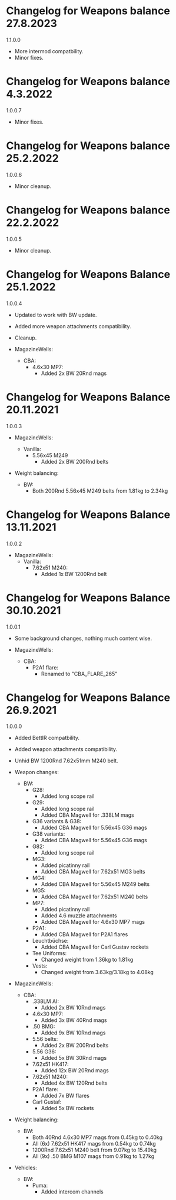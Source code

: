 # Changelog for Weapons balance 27.8.2023

1.1.0.0
- More intermod compatbility.
- Minor fixes.

# Changelog for Weapons balance 4.3.2022

1.0.0.7
- Minor fixes.

# Changelog for Weapons balance 25.2.2022

1.0.0.6
- Minor cleanup.

# Changelog for Weapons balance 22.2.2022

1.0.0.5
- Minor cleanup.

# Changelog for Weapons Balance 25.1.2022

1.0.0.4
- Updated to work with BW update.
- Added more weapon attachments compatibility.
- Cleanup.

- MagazineWells:
    - CBA:
        - 4.6x30 MP7:
            - Added 2x BW 20Rnd mags

# Changelog for Weapons Balance 20.11.2021

1.0.0.3
- MagazineWells:
    - Vanilla:
        - 5.56x45 M249
            - Added 2x BW 200Rnd belts

- Weight balancing:
    - BW:
        - Both 200Rnd 5.56x45 M249 belts from 1.81kg to 2.34kg

# Changelog for Weapons Balance 13.11.2021

1.0.0.2
- MagazineWells:
    - Vanilla:
        - 7.62x51 M240:
            - Added 1x BW 1200Rnd belt

# Changelog for Weapons Balance 30.10.2021

1.0.0.1
- Some background changes, nothing much content wise.

- MagazineWells:
    - CBA:
        - P2A1 flare:
            - Renamed to "CBA_FLARE_265"

# Changelog for Weapons Balance 26.9.2021

1.0.0.0
- Added BettIR compatbility.
- Added weapon attachments compatibility.
- Unhid BW 1200Rnd 7.62x51mm M240 belt.

- Weapon changes:
    - BW:
        - G28:
            - Added long scope rail
        - G29:
            - Added long scope rail
            - Added CBA Magwell for .338LM mags
        - G36 variants & G38:
            - Added CBA Magwell for 5.56x45 G36 mags
        - G38 variants:
            - Added CBA Magwell for 5.56x45 G36 mags
        - G82:
            - Added long scope rail
        - MG3:
            - Added picatinny rail
            - Added CBA Magwell for 7.62x51 MG3 belts
        - MG4:
            - Added CBA Magwell for 5.56x45 M249 belts
        - MG5:
            - Added CBA Magwell for 7.62x51 M240 belts
        - MP7:
            - Added picatinny rail
            - Added 4.6 muzzle attachments
            - Added CBA Magwell for 4.6x30 MP7 mags
        - P2A1:
            - Added CBA Magwell for P2A1 flares
        - Leuchtbüchse:
            - Added CBA Magwell for Carl Gustav rockets
        - Tee Uniforms:
            - Changed weight from 1.36kg to 1.81kg
        - Vests:
            - Changed weight from 3.63kg/3.18kg to 4.08kg

- MagazineWells:
    - CBA:
        - .338LM AI:
            - Added 2x BW 10Rnd mags
        - 4.6x30 MP7:
            - Added 3x BW 40Rnd mags
        - .50 BMG:
            - Added 9x BW 10Rnd mags
        - 5.56 belts:
            - Added 2x BW 200Rnd belts
        - 5.56 G36:
            - Added 5x BW 30Rnd mags
        - 7.62x51 HK417:
            - Added 12x BW 20Rnd mags
        - 7.62x51 M240:
            - Added 4x BW 120Rnd belts
        - P2A1 flare:
            - Added 7x BW flares
        - Carl Gustaf:
            - Added 5x BW rockets

- Weight balancing:
    - BW:
        - Both 40Rnd 4.6x30 MP7 mags from 0.45kg to 0.40kg
        - All (6x) 7.62x51 HK417 mags from 0.54kg to 0.74kg
        - 1200Rnd 7.62x51 M240 belt from 9.07kg to 15.49kg
        - All (9x) .50 BMG M107 mags from 0.91kg to 1.27kg

- Vehicles:
    - BW:
        - Puma:
            - Added intercom channels
